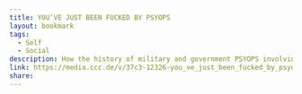 ```yaml
---
title: YOU’VE JUST BEEN FUCKED BY PSYOPS
layout: bookmark
tags:
  - Self
  - Social
description: How the history of military and government PSYOPS involving mind-control, UFOs, magic, and remote-control zombies, explains the future of...
link: https://media.ccc.de/v/37c3-12326-you_ve_just_been_fucked_by_psyops
share:
---
```


